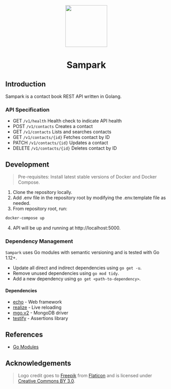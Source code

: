 <p align="center">
  <img src="https://user-images.githubusercontent.com/4137581/63674200-a3cba480-c803-11e9-9f47-b90669bef337.png" height="130px"/>
</p>
<h1 align="center">Sampark</h1>

## Introduction

Sampark is a contact book REST API written in Golang.

### API Specification

- GET `/v1/health` Health check to indicate API health
- POST `/v1/contacts` Creates a contact
- GET `/v1/contacts` Lists and searches contacts
- GET `/v1/contacts/{id}` Fetches contact by ID
- PATCH `/v1/contacts/{id}` Updates a contact
- DELETE `/v1/contacts/{id}` Deletes contact by ID

## Development

> Pre-requisites: Install latest stable versions of Docker and Docker Compose.

1. Clone the repository locally.
2. Add .env file in the repository root by modifying the .env.template file as needed.
3. From repository root, run:
```bash
docker-compose up
```
4. API will be up and running at http://localhost:5000.

### Dependency Management

`Sampark` uses Go modules with semantic versioning and is tested with Go 1.12+.

* Update all direct and indirect dependencies using `go get -u`.
* Remove unused dependencies using `go mod tidy`.
* Add a new dependency using `go get <path-to-dependency>`.

#### Dependencies

* [echo](https://echo.labstack.com/) - Web framework
* [realize](https://github.com/oxequa/realize) - Live reloading
* [mgo.v2](https://gopkg.in/mgo.v2) - MongoDB driver
* [testify](https://github.com/stretchr/testify) - Assertions library

## References

* [Go Modules](https://github.com/golang/go/wiki/Modules)
<!-- * [Using MongoDB Go Driver](https://vkt.sh/go-mongodb-driver-cookbook/) -->

## Acknowledgements

> Logo credit goes to [Freepik](https://www.flaticon.com/authors/freepik) from [Flaticon](https://www.flaticon.com) and is licensed under [Creative Commons BY 3.0](http://creativecommons.org/licenses/by/3.0).
